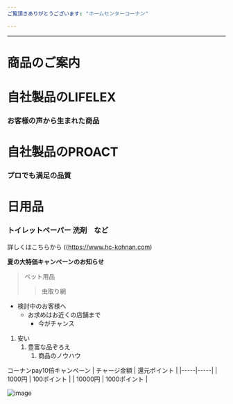 ```yaml
---
ご覧頂きありがとうございます: "ホームセンターコーナン"

---
```



---

# 商品のご案内

# 自社製品のLIFELEX
### お客様の声から生まれた商品

# 自社製品のPROACT
### プロでも満足の品質

# 日用品
### トイレットペーパー 洗剤　など

詳しくはこちらから ((https://www.hc-kohnan.com)

**夏の大特価キャンペーンのお知らせ**

> ペット用品
>> 虫取り網


- 検討中のお客様へ
  - お求めはお近くの店舗まで
    - 今がチャンス


1. 安い
   1. 豊富な品ぞろえ
      1. 商品のノウハウ

コーナンpay10倍キャンペーン
| チャージ金額 | 還元ポイント  |
|-----|-----|
| 1000円  | 100ポイント  |
| 10000円  | 1000ポイント  |

![image](/GHPages_WebSite/assets/images/logo-150.png)
